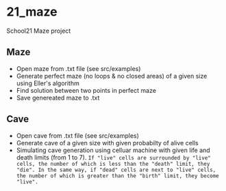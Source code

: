 # 21_maze

School21 Maze project

## Maze

- Open maze from .txt file (see src/examples)
- Generate perfect maze (no loops & no closed areas) of a given size using Eller's algorithm
- Find solution between two points in perfect maze
- Save genereated maze to .txt

## Cave

- Open cave from .txt file (see src/examples)
- Generate cave of a given size with given probabilty of alive cells
- Simulating cave generation using celluar machine with given life and death limits (from 1 to 7).
  `` If "live" cells are surrounded by "live" cells, the number of which is less than the "death" limit,
     they "die". In the same way, if "dead" cells are next to "live" cells, the number of which is greater
     than the "birth" limit, they become "live". ``
